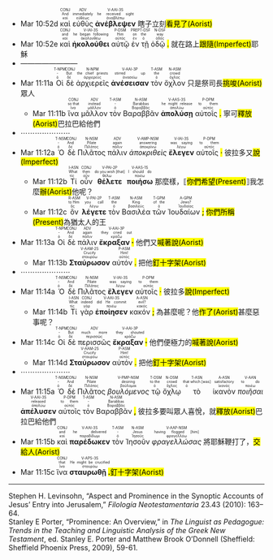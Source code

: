 
- Mar 10:52d <RUBY><ruby><ruby>καὶ<rt>καί</rt></ruby><rt>And</rt></ruby><rt>CONJ</rt></RUBY> <RUBY><ruby><ruby>εὐθὺς<rt>εὐθέως</rt></ruby><rt>immediately</rt></ruby><rt>ADV</rt></RUBY> <RUBY><ruby><ruby><strong>ἀνέβλεψεν</strong><rt>ἀναβλέπω</rt></ruby><rt>he received sight</rt></ruby><rt>V-AAI-3S</rt></RUBY> 瞎子立刻<mark class='blue'>看見了(Aorist)</mark>
- Mar 10:52e <RUBY><ruby><ruby>καὶ<rt>καί</rt></ruby><rt>and</rt></ruby><rt>CONJ</rt></RUBY> <RUBY><ruby><ruby><strong>ἠκολούθει</strong><rt>ἀκολουθέω</rt></ruby><rt>he began following</rt></ruby><rt>V-IAI-3S</rt></RUBY> <RUBY><ruby><ruby>αὐτῷ<rt>αὐτός</rt></ruby><rt>Him</rt></ruby><rt>P-DSM</rt></RUBY> <RUBY><ruby><ruby>ἐν<rt>ἐν</rt></ruby><rt>on</rt></ruby><rt>PREP</rt></RUBY> <RUBY><ruby><ruby>τῇ<rt>ὁ</rt></ruby><rt>the</rt></ruby><rt>T-DSF</rt></RUBY> <RUBY><ruby><ruby>ὁδῷ <mark class="pm">.</mark><rt>ὁδός</rt></ruby><rt>way</rt></ruby><rt>N-DSF</rt></RUBY> 就在路上<mark class='green'>跟隨(Imperfect)</mark>耶穌
- ————————
- Mar 11:11a <RUBY><ruby><ruby>Οἱ<rt>ὁ</rt></ruby><rt>-</rt></ruby><rt>T-NPM</rt></RUBY> <RUBY><ruby><ruby>δὲ<rt>δέ</rt></ruby><rt>But</rt></ruby><rt>CONJ</rt></RUBY> <RUBY><ruby><ruby>ἀρχιερεῖς<rt>ἀρχιερεύς</rt></ruby><rt>the chief priests</rt></ruby><rt>N-NPM</rt></RUBY> <RUBY><ruby><ruby><strong>ἀνέσεισαν</strong><rt>ἀνασείω</rt></ruby><rt>stirred up</rt></ruby><rt>V-AAI-3P</rt></RUBY> <RUBY><ruby><ruby>τὸν<rt>ὁ</rt></ruby><rt>the</rt></ruby><rt>T-ASM</rt></RUBY> <RUBY><ruby><ruby>ὄχλον<rt>ὄχλος</rt></ruby><rt>crowd</rt></ruby><rt>N-ASM</rt></RUBY> 只是祭司長<mark class='blue'>挑唆(Aorist)</mark>眾人 
	- Mar 11:11b <RUBY><ruby><ruby>ἵνα<rt>ἵνα</rt></ruby><rt>so that</rt></ruby><rt>CONJ</rt></RUBY> <RUBY><ruby><ruby>μᾶλλον<rt>μᾶλλον</rt></ruby><rt>instead</rt></ruby><rt>ADV</rt></RUBY> <RUBY><ruby><ruby>τὸν<rt>ὁ</rt></ruby><rt>-</rt></ruby><rt>T-ASM</rt></RUBY> <RUBY><ruby><ruby>Βαραββᾶν<rt>Βαραββᾶς</rt></ruby><rt>Barabbas</rt></ruby><rt>N-ASM</rt></RUBY> <RUBY><ruby><ruby><strong>ἀπολύσῃ</strong><rt>ἀπολύω</rt></ruby><rt>he might release</rt></ruby><rt>V-AAS-3S</rt></RUBY> <RUBY><ruby><ruby>αὐτοῖς <mark class="pm">.</mark><rt>αὐτός</rt></ruby><rt>to them</rt></ruby><rt>P-DPM</rt></RUBY> 寧可<mark class='blue'>釋放(Aorist)</mark>巴拉巴給他們
- ⋯⋯⋯⋯⋯⋯⋯
- Mar 11:12a <RUBY><ruby><ruby>Ὁ<rt>ὁ</rt></ruby><rt>-</rt></ruby><rt>T-NSM</rt></RUBY> <RUBY><ruby><ruby>δὲ<rt>δέ</rt></ruby><rt>And</rt></ruby><rt>CONJ</rt></RUBY> <RUBY><ruby><ruby>Πιλᾶτος<rt>Πιλᾶτος</rt></ruby><rt>Pilate</rt></ruby><rt>N-NSM</rt></RUBY> <RUBY><ruby><ruby>πάλιν<rt>πάλιν</rt></ruby><rt>again</rt></ruby><rt>ADV</rt></RUBY> <RUBY><ruby><ruby><em>ἀποκριθεὶς</em><rt>ἀποκρίνω</rt></ruby><rt>answering</rt></ruby><rt>V-AMP-NSM</rt></RUBY> <RUBY><ruby><ruby><strong>ἔλεγεν</strong><rt>λέγω</rt></ruby><rt>was saying</rt></ruby><rt>V-IAI-3S</rt></RUBY> <RUBY><ruby><ruby>αὐτοῖς <mark class="pm">·</mark><rt>αὐτός</rt></ruby><rt>to them</rt></ruby><rt>P-DPM</rt></RUBY> 彼拉多又<mark class='green'>說(Imperfect)</mark> 
	- Mar 11:12b <RUBY><ruby><ruby>Τί<rt>τίς</rt></ruby><rt>What</rt></ruby><rt>I-ASN</rt></RUBY> <RUBY><ruby><ruby>οὖν<rt>οὖν</rt></ruby><rt>then</rt></ruby><rt>CONJ</rt></RUBY> <RUBY><ruby><ruby><strong>θέλετε</strong><rt>θέλω</rt></ruby><rt>do you wish [that]</rt></ruby><rt>V-PAI-2P</rt></RUBY> <RUBY><ruby><ruby><strong>ποιήσω</strong><rt>ποιέω</rt></ruby><rt>I should do</rt></ruby><rt>V-AAS-1S</rt></RUBY> 那麼樣，⟦<mark class='green'>你們希望(Present)</mark>⟧我怎麼<mark class='blue'>辦(Aorist)</mark>他呢？ 
	- Mar 11:12c <RUBY><ruby><ruby>ὃν<rt>ὅς</rt></ruby><rt>to Him</rt></ruby><rt>R-ASM</rt></RUBY> <RUBY><ruby><ruby><strong>λέγετε</strong><rt>λέγω</rt></ruby><rt>you call</rt></ruby><rt>V-PAI-2P</rt></RUBY> <RUBY><ruby><ruby>τὸν<rt>ὁ</rt></ruby><rt>the</rt></ruby><rt>T-ASM</rt></RUBY> <RUBY><ruby><ruby>Βασιλέα<rt>βασιλεύς</rt></ruby><rt>King</rt></ruby><rt>N-ASM</rt></RUBY> <RUBY><ruby><ruby>τῶν<rt>ὁ</rt></ruby><rt>of the</rt></ruby><rt>T-GPM</rt></RUBY> <RUBY><ruby><ruby>Ἰουδαίων <mark class="pm">;</mark><rt>Ἰουδαῖος</rt></ruby><rt>Jews?</rt></ruby><rt>A-GPM</rt></RUBY> <mark class='green'>你們所稱(Present)</mark>為猶太人的王
- Mar 11:13a <RUBY><ruby><ruby>Οἱ<rt>ὁ</rt></ruby><rt>-</rt></ruby><rt>T-NPM</rt></RUBY> <RUBY><ruby><ruby>δὲ<rt>δέ</rt></ruby><rt>And</rt></ruby><rt>CONJ</rt></RUBY> <RUBY><ruby><ruby>πάλιν<rt>πάλιν</rt></ruby><rt>again</rt></ruby><rt>ADV</rt></RUBY> <RUBY><ruby><ruby><strong>ἔκραξαν <mark class="pm">·</mark></strong><rt>κράζω</rt></ruby><rt>they cried out</rt></ruby><rt>V-AAI-3P</rt></RUBY> 他們又<mark class='blue'>喊著說(Aorist)</mark> 
	- Mar 11:13b <RUBY><ruby><ruby><strong>Σταύρωσον</strong><rt>σταυρόω</rt></ruby><rt>Crucify</rt></ruby><rt>V-AAM-2S</rt></RUBY> <RUBY><ruby><ruby>αὐτόν <mark class="pm">.</mark><rt>αὐτός</rt></ruby><rt>Him!</rt></ruby><rt>P-ASM</rt></RUBY> 把他<mark class='blue'>釘十字架(Aorist)</mark>
- ⋯⋯⋯⋯⋯⋯⋯
- Mar 11:14a <RUBY><ruby><ruby>Ὁ<rt>ὁ</rt></ruby><rt>-</rt></ruby><rt>T-NSM</rt></RUBY> <RUBY><ruby><ruby>δὲ<rt>δέ</rt></ruby><rt>And</rt></ruby><rt>CONJ</rt></RUBY> <RUBY><ruby><ruby>Πιλᾶτος<rt>Πιλᾶτος</rt></ruby><rt>Pilate</rt></ruby><rt>N-NSM</rt></RUBY> <RUBY><ruby><ruby><strong>ἔλεγεν</strong><rt>λέγω</rt></ruby><rt>was saying</rt></ruby><rt>V-IAI-3S</rt></RUBY> <RUBY><ruby><ruby>αὐτοῖς <mark class="pm">·</mark><rt>αὐτός</rt></ruby><rt>to them</rt></ruby><rt>P-DPM</rt></RUBY> 彼拉多<mark class='green'>說(Imperfect)</mark>
	- Mar 11:14b <RUBY><ruby><ruby>Τί<rt>τίς</rt></ruby><rt>What</rt></ruby><rt>I-ASN</rt></RUBY> <RUBY><ruby><ruby>γὰρ<rt>γάρ</rt></ruby><rt>indeed</rt></ruby><rt>CONJ</rt></RUBY> <RUBY><ruby><ruby><strong>ἐποίησεν</strong><rt>ποιέω</rt></ruby><rt>did He commit</rt></ruby><rt>V-AAI-3S</rt></RUBY> <RUBY><ruby><ruby>κακόν <mark class="pm">;</mark><rt>κακός</rt></ruby><rt>evil?</rt></ruby><rt>A-ASN</rt></RUBY> 為甚麼呢？他<mark class='blue'>作了(Aorist)</mark>甚麼惡事呢？ 
- Mar 11:14c <RUBY><ruby><ruby>Οἱ<rt>ὁ</rt></ruby><rt>-</rt></ruby><rt>T-NPM</rt></RUBY> <RUBY><ruby><ruby>δὲ<rt>δέ</rt></ruby><rt>But</rt></ruby><rt>CONJ</rt></RUBY> <RUBY><ruby><ruby>περισσῶς<rt>περισσῶς</rt></ruby><rt>much more</rt></ruby><rt>ADV</rt></RUBY> <RUBY><ruby><ruby><strong>ἔκραξαν <mark class="pm">·</mark></strong><rt>κράζω</rt></ruby><rt>they shouted</rt></ruby><rt>V-AAI-3P</rt></RUBY> 他們便極力的<mark class='blue'>喊著說(Aorist)</mark> 
	- Mar 11:14d <RUBY><ruby><ruby><strong>Σταύρωσον</strong><rt>σταυρόω</rt></ruby><rt>Crucify</rt></ruby><rt>V-AAM-2S</rt></RUBY> <RUBY><ruby><ruby>αὐτόν <mark class="pm">.</mark><rt>αὐτός</rt></ruby><rt>Him!</rt></ruby><rt>P-ASM</rt></RUBY> 把他<mark class='blue'>釘十字架(Aorist)</mark>
- ⋯⋯⋯⋯⋯⋯⋯
- Mar 11:15a <RUBY><ruby><ruby>Ὁ<rt>ὁ</rt></ruby><rt>-</rt></ruby><rt>T-NSM</rt></RUBY> <RUBY><ruby><ruby>δὲ<rt>δέ</rt></ruby><rt>And</rt></ruby><rt>CONJ</rt></RUBY> <RUBY><ruby><ruby>Πιλᾶτος<rt>Πιλᾶτος</rt></ruby><rt>Pilate</rt></ruby><rt>N-NSM</rt></RUBY> <RUBY><ruby><ruby><em>βουλόμενος</em><rt>βούλομαι</rt></ruby><rt>desiring</rt></ruby><rt>V-PMP-NSM</rt></RUBY> <RUBY><ruby><ruby>τῷ<rt>ὁ</rt></ruby><rt>to the</rt></ruby><rt>T-DSM</rt></RUBY> <RUBY><ruby><ruby>ὄχλῳ<rt>ὄχλος</rt></ruby><rt>crowd</rt></ruby><rt>N-DSM</rt></RUBY> <RUBY><ruby><ruby>τὸ<rt>ὁ</rt></ruby><rt>that which [was]</rt></ruby><rt>T-ASN</rt></RUBY> <RUBY><ruby><ruby>ἱκανὸν<rt>ἱκανός</rt></ruby><rt>satisfactory</rt></ruby><rt>A-ASN</rt></RUBY> <RUBY><ruby><ruby><em>ποιῆσαι</em><rt>ποιέω</rt></ruby><rt>to do</rt></ruby><rt>V-AAN</rt></RUBY> <RUBY><ruby><ruby><strong>ἀπέλυσεν</strong><rt>ἀπολύω</rt></ruby><rt>released</rt></ruby><rt>V-AAI-3S</rt></RUBY> <RUBY><ruby><ruby>αὐτοῖς<rt>αὐτός</rt></ruby><rt>to them</rt></ruby><rt>P-DPM</rt></RUBY> <RUBY><ruby><ruby>τὸν<rt>ὁ</rt></ruby><rt>-</rt></ruby><rt>T-ASM</rt></RUBY> <RUBY><ruby><ruby>Βαραββᾶν <mark class="pm">,</mark><rt>Βαραββᾶς</rt></ruby><rt>Barabbas</rt></ruby><rt>N-ASM</rt></RUBY> 彼拉多要叫眾人喜悅，就<mark class='blue'>釋放(Aorist)</mark>巴拉巴給他們 
- Mar 11:15b <RUBY><ruby><ruby>καὶ<rt>καί</rt></ruby><rt>and</rt></ruby><rt>CONJ</rt></RUBY> <RUBY><ruby><ruby><strong>παρέδωκεν</strong><rt>παραδίδωμι</rt></ruby><rt>he delivered</rt></ruby><rt>V-AAI-3S</rt></RUBY> <RUBY><ruby><ruby>τὸν<rt>ὁ</rt></ruby><rt>-</rt></ruby><rt>T-ASM</rt></RUBY> <RUBY><ruby><ruby>Ἰησοῦν<rt>Ἰησοῦς</rt></ruby><rt>Jesus</rt></ruby><rt>N-ASM</rt></RUBY> <RUBY><ruby><ruby><em>φραγελλώσας</em><rt>φραγελλόω</rt></ruby><rt>having flogged [him]</rt></ruby><rt>V-AAP-NSM</rt></RUBY> 將耶穌鞭打了，<mark class='blue'>交給人(Aorist)</mark> 
- Mar 11:15c <RUBY><ruby><ruby>ἵνα<rt>ἵνα</rt></ruby><rt>that</rt></ruby><rt>CONJ</rt></RUBY> <RUBY><ruby><ruby><strong>σταυρωθῇ <mark class="pm">.</mark></strong><rt>σταυρόω</rt></ruby><rt>He might be crucified</rt></ruby><rt>V-APS-3S</rt></RUBY><mark class='blue'>釘十字架(Aorist)</mark>

--- 

Stephen H. Levinsohn, “Aspect and Prominence in the Synoptic Accounts of Jesus’ Entry into Jerusalem,” _Filología Neotestamentaria_ 23.43 (2010): 163–64.  
Stanley E Porter, “Prominence: An Overview,” in _The Linguist as Pedagogue: Trends in the Teaching and Linguistic Analysis of the Greek New Testament_, ed. Stanley E. Porter and Matthew Brook O’Donnell (Sheffield: Sheffield Phoenix Press, 2009), 59-61.  
